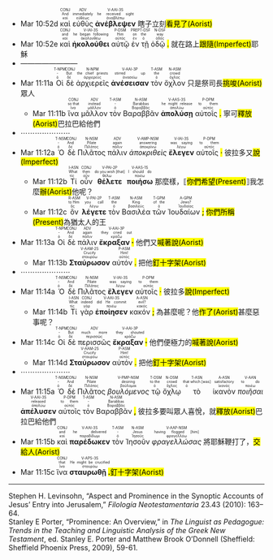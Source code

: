 
- Mar 10:52d <RUBY><ruby><ruby>καὶ<rt>καί</rt></ruby><rt>And</rt></ruby><rt>CONJ</rt></RUBY> <RUBY><ruby><ruby>εὐθὺς<rt>εὐθέως</rt></ruby><rt>immediately</rt></ruby><rt>ADV</rt></RUBY> <RUBY><ruby><ruby><strong>ἀνέβλεψεν</strong><rt>ἀναβλέπω</rt></ruby><rt>he received sight</rt></ruby><rt>V-AAI-3S</rt></RUBY> 瞎子立刻<mark class='blue'>看見了(Aorist)</mark>
- Mar 10:52e <RUBY><ruby><ruby>καὶ<rt>καί</rt></ruby><rt>and</rt></ruby><rt>CONJ</rt></RUBY> <RUBY><ruby><ruby><strong>ἠκολούθει</strong><rt>ἀκολουθέω</rt></ruby><rt>he began following</rt></ruby><rt>V-IAI-3S</rt></RUBY> <RUBY><ruby><ruby>αὐτῷ<rt>αὐτός</rt></ruby><rt>Him</rt></ruby><rt>P-DSM</rt></RUBY> <RUBY><ruby><ruby>ἐν<rt>ἐν</rt></ruby><rt>on</rt></ruby><rt>PREP</rt></RUBY> <RUBY><ruby><ruby>τῇ<rt>ὁ</rt></ruby><rt>the</rt></ruby><rt>T-DSF</rt></RUBY> <RUBY><ruby><ruby>ὁδῷ <mark class="pm">.</mark><rt>ὁδός</rt></ruby><rt>way</rt></ruby><rt>N-DSF</rt></RUBY> 就在路上<mark class='green'>跟隨(Imperfect)</mark>耶穌
- ————————
- Mar 11:11a <RUBY><ruby><ruby>Οἱ<rt>ὁ</rt></ruby><rt>-</rt></ruby><rt>T-NPM</rt></RUBY> <RUBY><ruby><ruby>δὲ<rt>δέ</rt></ruby><rt>But</rt></ruby><rt>CONJ</rt></RUBY> <RUBY><ruby><ruby>ἀρχιερεῖς<rt>ἀρχιερεύς</rt></ruby><rt>the chief priests</rt></ruby><rt>N-NPM</rt></RUBY> <RUBY><ruby><ruby><strong>ἀνέσεισαν</strong><rt>ἀνασείω</rt></ruby><rt>stirred up</rt></ruby><rt>V-AAI-3P</rt></RUBY> <RUBY><ruby><ruby>τὸν<rt>ὁ</rt></ruby><rt>the</rt></ruby><rt>T-ASM</rt></RUBY> <RUBY><ruby><ruby>ὄχλον<rt>ὄχλος</rt></ruby><rt>crowd</rt></ruby><rt>N-ASM</rt></RUBY> 只是祭司長<mark class='blue'>挑唆(Aorist)</mark>眾人 
	- Mar 11:11b <RUBY><ruby><ruby>ἵνα<rt>ἵνα</rt></ruby><rt>so that</rt></ruby><rt>CONJ</rt></RUBY> <RUBY><ruby><ruby>μᾶλλον<rt>μᾶλλον</rt></ruby><rt>instead</rt></ruby><rt>ADV</rt></RUBY> <RUBY><ruby><ruby>τὸν<rt>ὁ</rt></ruby><rt>-</rt></ruby><rt>T-ASM</rt></RUBY> <RUBY><ruby><ruby>Βαραββᾶν<rt>Βαραββᾶς</rt></ruby><rt>Barabbas</rt></ruby><rt>N-ASM</rt></RUBY> <RUBY><ruby><ruby><strong>ἀπολύσῃ</strong><rt>ἀπολύω</rt></ruby><rt>he might release</rt></ruby><rt>V-AAS-3S</rt></RUBY> <RUBY><ruby><ruby>αὐτοῖς <mark class="pm">.</mark><rt>αὐτός</rt></ruby><rt>to them</rt></ruby><rt>P-DPM</rt></RUBY> 寧可<mark class='blue'>釋放(Aorist)</mark>巴拉巴給他們
- ⋯⋯⋯⋯⋯⋯⋯
- Mar 11:12a <RUBY><ruby><ruby>Ὁ<rt>ὁ</rt></ruby><rt>-</rt></ruby><rt>T-NSM</rt></RUBY> <RUBY><ruby><ruby>δὲ<rt>δέ</rt></ruby><rt>And</rt></ruby><rt>CONJ</rt></RUBY> <RUBY><ruby><ruby>Πιλᾶτος<rt>Πιλᾶτος</rt></ruby><rt>Pilate</rt></ruby><rt>N-NSM</rt></RUBY> <RUBY><ruby><ruby>πάλιν<rt>πάλιν</rt></ruby><rt>again</rt></ruby><rt>ADV</rt></RUBY> <RUBY><ruby><ruby><em>ἀποκριθεὶς</em><rt>ἀποκρίνω</rt></ruby><rt>answering</rt></ruby><rt>V-AMP-NSM</rt></RUBY> <RUBY><ruby><ruby><strong>ἔλεγεν</strong><rt>λέγω</rt></ruby><rt>was saying</rt></ruby><rt>V-IAI-3S</rt></RUBY> <RUBY><ruby><ruby>αὐτοῖς <mark class="pm">·</mark><rt>αὐτός</rt></ruby><rt>to them</rt></ruby><rt>P-DPM</rt></RUBY> 彼拉多又<mark class='green'>說(Imperfect)</mark> 
	- Mar 11:12b <RUBY><ruby><ruby>Τί<rt>τίς</rt></ruby><rt>What</rt></ruby><rt>I-ASN</rt></RUBY> <RUBY><ruby><ruby>οὖν<rt>οὖν</rt></ruby><rt>then</rt></ruby><rt>CONJ</rt></RUBY> <RUBY><ruby><ruby><strong>θέλετε</strong><rt>θέλω</rt></ruby><rt>do you wish [that]</rt></ruby><rt>V-PAI-2P</rt></RUBY> <RUBY><ruby><ruby><strong>ποιήσω</strong><rt>ποιέω</rt></ruby><rt>I should do</rt></ruby><rt>V-AAS-1S</rt></RUBY> 那麼樣，⟦<mark class='green'>你們希望(Present)</mark>⟧我怎麼<mark class='blue'>辦(Aorist)</mark>他呢？ 
	- Mar 11:12c <RUBY><ruby><ruby>ὃν<rt>ὅς</rt></ruby><rt>to Him</rt></ruby><rt>R-ASM</rt></RUBY> <RUBY><ruby><ruby><strong>λέγετε</strong><rt>λέγω</rt></ruby><rt>you call</rt></ruby><rt>V-PAI-2P</rt></RUBY> <RUBY><ruby><ruby>τὸν<rt>ὁ</rt></ruby><rt>the</rt></ruby><rt>T-ASM</rt></RUBY> <RUBY><ruby><ruby>Βασιλέα<rt>βασιλεύς</rt></ruby><rt>King</rt></ruby><rt>N-ASM</rt></RUBY> <RUBY><ruby><ruby>τῶν<rt>ὁ</rt></ruby><rt>of the</rt></ruby><rt>T-GPM</rt></RUBY> <RUBY><ruby><ruby>Ἰουδαίων <mark class="pm">;</mark><rt>Ἰουδαῖος</rt></ruby><rt>Jews?</rt></ruby><rt>A-GPM</rt></RUBY> <mark class='green'>你們所稱(Present)</mark>為猶太人的王
- Mar 11:13a <RUBY><ruby><ruby>Οἱ<rt>ὁ</rt></ruby><rt>-</rt></ruby><rt>T-NPM</rt></RUBY> <RUBY><ruby><ruby>δὲ<rt>δέ</rt></ruby><rt>And</rt></ruby><rt>CONJ</rt></RUBY> <RUBY><ruby><ruby>πάλιν<rt>πάλιν</rt></ruby><rt>again</rt></ruby><rt>ADV</rt></RUBY> <RUBY><ruby><ruby><strong>ἔκραξαν <mark class="pm">·</mark></strong><rt>κράζω</rt></ruby><rt>they cried out</rt></ruby><rt>V-AAI-3P</rt></RUBY> 他們又<mark class='blue'>喊著說(Aorist)</mark> 
	- Mar 11:13b <RUBY><ruby><ruby><strong>Σταύρωσον</strong><rt>σταυρόω</rt></ruby><rt>Crucify</rt></ruby><rt>V-AAM-2S</rt></RUBY> <RUBY><ruby><ruby>αὐτόν <mark class="pm">.</mark><rt>αὐτός</rt></ruby><rt>Him!</rt></ruby><rt>P-ASM</rt></RUBY> 把他<mark class='blue'>釘十字架(Aorist)</mark>
- ⋯⋯⋯⋯⋯⋯⋯
- Mar 11:14a <RUBY><ruby><ruby>Ὁ<rt>ὁ</rt></ruby><rt>-</rt></ruby><rt>T-NSM</rt></RUBY> <RUBY><ruby><ruby>δὲ<rt>δέ</rt></ruby><rt>And</rt></ruby><rt>CONJ</rt></RUBY> <RUBY><ruby><ruby>Πιλᾶτος<rt>Πιλᾶτος</rt></ruby><rt>Pilate</rt></ruby><rt>N-NSM</rt></RUBY> <RUBY><ruby><ruby><strong>ἔλεγεν</strong><rt>λέγω</rt></ruby><rt>was saying</rt></ruby><rt>V-IAI-3S</rt></RUBY> <RUBY><ruby><ruby>αὐτοῖς <mark class="pm">·</mark><rt>αὐτός</rt></ruby><rt>to them</rt></ruby><rt>P-DPM</rt></RUBY> 彼拉多<mark class='green'>說(Imperfect)</mark>
	- Mar 11:14b <RUBY><ruby><ruby>Τί<rt>τίς</rt></ruby><rt>What</rt></ruby><rt>I-ASN</rt></RUBY> <RUBY><ruby><ruby>γὰρ<rt>γάρ</rt></ruby><rt>indeed</rt></ruby><rt>CONJ</rt></RUBY> <RUBY><ruby><ruby><strong>ἐποίησεν</strong><rt>ποιέω</rt></ruby><rt>did He commit</rt></ruby><rt>V-AAI-3S</rt></RUBY> <RUBY><ruby><ruby>κακόν <mark class="pm">;</mark><rt>κακός</rt></ruby><rt>evil?</rt></ruby><rt>A-ASN</rt></RUBY> 為甚麼呢？他<mark class='blue'>作了(Aorist)</mark>甚麼惡事呢？ 
- Mar 11:14c <RUBY><ruby><ruby>Οἱ<rt>ὁ</rt></ruby><rt>-</rt></ruby><rt>T-NPM</rt></RUBY> <RUBY><ruby><ruby>δὲ<rt>δέ</rt></ruby><rt>But</rt></ruby><rt>CONJ</rt></RUBY> <RUBY><ruby><ruby>περισσῶς<rt>περισσῶς</rt></ruby><rt>much more</rt></ruby><rt>ADV</rt></RUBY> <RUBY><ruby><ruby><strong>ἔκραξαν <mark class="pm">·</mark></strong><rt>κράζω</rt></ruby><rt>they shouted</rt></ruby><rt>V-AAI-3P</rt></RUBY> 他們便極力的<mark class='blue'>喊著說(Aorist)</mark> 
	- Mar 11:14d <RUBY><ruby><ruby><strong>Σταύρωσον</strong><rt>σταυρόω</rt></ruby><rt>Crucify</rt></ruby><rt>V-AAM-2S</rt></RUBY> <RUBY><ruby><ruby>αὐτόν <mark class="pm">.</mark><rt>αὐτός</rt></ruby><rt>Him!</rt></ruby><rt>P-ASM</rt></RUBY> 把他<mark class='blue'>釘十字架(Aorist)</mark>
- ⋯⋯⋯⋯⋯⋯⋯
- Mar 11:15a <RUBY><ruby><ruby>Ὁ<rt>ὁ</rt></ruby><rt>-</rt></ruby><rt>T-NSM</rt></RUBY> <RUBY><ruby><ruby>δὲ<rt>δέ</rt></ruby><rt>And</rt></ruby><rt>CONJ</rt></RUBY> <RUBY><ruby><ruby>Πιλᾶτος<rt>Πιλᾶτος</rt></ruby><rt>Pilate</rt></ruby><rt>N-NSM</rt></RUBY> <RUBY><ruby><ruby><em>βουλόμενος</em><rt>βούλομαι</rt></ruby><rt>desiring</rt></ruby><rt>V-PMP-NSM</rt></RUBY> <RUBY><ruby><ruby>τῷ<rt>ὁ</rt></ruby><rt>to the</rt></ruby><rt>T-DSM</rt></RUBY> <RUBY><ruby><ruby>ὄχλῳ<rt>ὄχλος</rt></ruby><rt>crowd</rt></ruby><rt>N-DSM</rt></RUBY> <RUBY><ruby><ruby>τὸ<rt>ὁ</rt></ruby><rt>that which [was]</rt></ruby><rt>T-ASN</rt></RUBY> <RUBY><ruby><ruby>ἱκανὸν<rt>ἱκανός</rt></ruby><rt>satisfactory</rt></ruby><rt>A-ASN</rt></RUBY> <RUBY><ruby><ruby><em>ποιῆσαι</em><rt>ποιέω</rt></ruby><rt>to do</rt></ruby><rt>V-AAN</rt></RUBY> <RUBY><ruby><ruby><strong>ἀπέλυσεν</strong><rt>ἀπολύω</rt></ruby><rt>released</rt></ruby><rt>V-AAI-3S</rt></RUBY> <RUBY><ruby><ruby>αὐτοῖς<rt>αὐτός</rt></ruby><rt>to them</rt></ruby><rt>P-DPM</rt></RUBY> <RUBY><ruby><ruby>τὸν<rt>ὁ</rt></ruby><rt>-</rt></ruby><rt>T-ASM</rt></RUBY> <RUBY><ruby><ruby>Βαραββᾶν <mark class="pm">,</mark><rt>Βαραββᾶς</rt></ruby><rt>Barabbas</rt></ruby><rt>N-ASM</rt></RUBY> 彼拉多要叫眾人喜悅，就<mark class='blue'>釋放(Aorist)</mark>巴拉巴給他們 
- Mar 11:15b <RUBY><ruby><ruby>καὶ<rt>καί</rt></ruby><rt>and</rt></ruby><rt>CONJ</rt></RUBY> <RUBY><ruby><ruby><strong>παρέδωκεν</strong><rt>παραδίδωμι</rt></ruby><rt>he delivered</rt></ruby><rt>V-AAI-3S</rt></RUBY> <RUBY><ruby><ruby>τὸν<rt>ὁ</rt></ruby><rt>-</rt></ruby><rt>T-ASM</rt></RUBY> <RUBY><ruby><ruby>Ἰησοῦν<rt>Ἰησοῦς</rt></ruby><rt>Jesus</rt></ruby><rt>N-ASM</rt></RUBY> <RUBY><ruby><ruby><em>φραγελλώσας</em><rt>φραγελλόω</rt></ruby><rt>having flogged [him]</rt></ruby><rt>V-AAP-NSM</rt></RUBY> 將耶穌鞭打了，<mark class='blue'>交給人(Aorist)</mark> 
- Mar 11:15c <RUBY><ruby><ruby>ἵνα<rt>ἵνα</rt></ruby><rt>that</rt></ruby><rt>CONJ</rt></RUBY> <RUBY><ruby><ruby><strong>σταυρωθῇ <mark class="pm">.</mark></strong><rt>σταυρόω</rt></ruby><rt>He might be crucified</rt></ruby><rt>V-APS-3S</rt></RUBY><mark class='blue'>釘十字架(Aorist)</mark>

--- 

Stephen H. Levinsohn, “Aspect and Prominence in the Synoptic Accounts of Jesus’ Entry into Jerusalem,” _Filología Neotestamentaria_ 23.43 (2010): 163–64.  
Stanley E Porter, “Prominence: An Overview,” in _The Linguist as Pedagogue: Trends in the Teaching and Linguistic Analysis of the Greek New Testament_, ed. Stanley E. Porter and Matthew Brook O’Donnell (Sheffield: Sheffield Phoenix Press, 2009), 59-61.  
